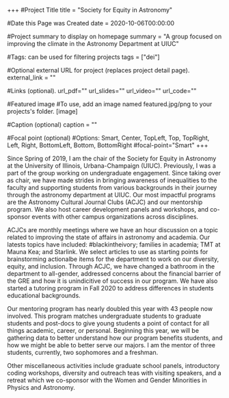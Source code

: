 +++
#Project Title
title = "Society for Equity in Astronomy"

#Date this Page was Created
date = 2020-10-06T00:00:00

#Project summary to display on homepage
summary = "A group focused on improving the climate in the Astronomy Department at UIUC"

#Tags: can be used for filtering projects
tags = ["dei"]

#Optional external URL for project (replaces project detail page).
external_link = ""

#Links (optional).
url_pdf=""
url_slides=""
url_video=""
url_code=""

#Featured image
#To use, add an image named featured.jpg/png to your projects's folder.
[image]

#Caption (optional)
caption = ""

#Focal point (optional)
#Options: Smart, Center, TopLeft, Top, TopRight, Left, Right, BottomLeft, Bottom, BottomRight
#focal-point="Smart"
+++

Since Spring of 2019, I am the chair of the Society for Equity in Astronomy at the University of Illinois, Urbana-Champaign (UIUC).  Previously, I was a part of the group working on undergraduate engagement.  Since taking over as chair, we have made strides in bringing awareness of inequalities to the faculty and supporting students from various backgrounds in their journey through the astronomy department at UIUC.  Our most impactful programs are the Astronomy Cultural Journal Clubs (ACJC) and our mentorship program.  We also host career development panels and workshops, and co-sponsor events with other campus organizations across disciplines. 

ACJCs are monthly meetings where we have an hour discussion on a topic related to improving the state of affairs in astronomy and academia.  Our latests topics have included: #blackintheivory; families in academia; TMT at Mauna Kea; and Starlink.  We select articles to use as starting points for brainstorming actionalbe items for the department to work on our diversity, equity, and inclusion.  Through ACJC, we have changed a bathroom in the department to all-gender, addressed concerns about the financial barrier of the GRE and how it is unindicitive of success in our program.  We have also started a tutoring program in Fall 2020 to address differences in students educational backgrounds.

Our mentoring program has nearly doubled this year with 43 people now involved.  This program matches undergraduate students to graduate students and post-docs to give young students a point of contact for all things academic, career, or personal.  Beginning this year, we will be gathering data to better understand how our program benefits students, and how we might be able to better serve our majors. I am the mentor of three students, currently, two sophomores and a freshman.

Other miscellaneous activities include graduate school panels, introductory coding workshops, diversity and outreach teas with visiting speakers, and a retreat which we co-sponsor with the Women and Gender Minorities in Physics and Astronomy.


